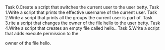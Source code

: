 Task 0.Create a script that switches the current user to the user betty.
Task 1.Write a script that prints the effective username of the current user.
Task 2.Write a script that prints all the groups the current user is part of.
Task 3.rite a script that changes the owner of the file hello to the user betty.
Task 4.Write a script that creates an empty file called hello..
Task 5.Write a script that adds execute permission to the

 owner of the file hello.
